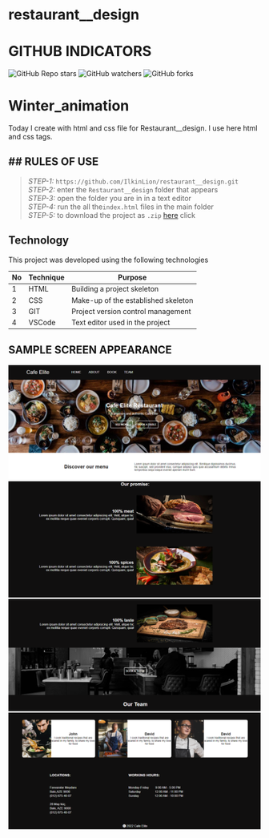# restaurant__design
 
# GITHUB INDICATORS

![GitHub Repo stars](https://img.shields.io/github/stars/IlkinLion/restaurant__design?style=for-the-badge)
![GitHub watchers](https://img.shields.io/github/watchers/IlkinLion/restaurant__design?style=for-the-badge)
![GitHub forks](https://img.shields.io/github/forks/IlkinLion/restaurant__designn?style=for-the-badge)

  # Winter_animation

Today I create with html and css file for Restaurant__design. I use here html and css tags. 
## ## RULES OF USE

> *STEP-1:* `https://github.com/IlkinLion/restaurant__design.git` <br/>
> *STEP-2:*  enter the `Restaurant__design` folder that appears <br/>
> *STEP-3:*  open the folder you are in in a text editor <br/>
> *STEP-4:*  run the  all the`index.html` files in the main folder <br/>
> *STEP-5:*  to download the project as `.zip`  [here](https://github.com/IlkinLion/restaurant__design/archive/refs/heads/main.zip) click <br/>


## Technology

This project was developed using the following technologies

| No | Technique | Purpose |
| - | ---------- | --------------------- |
| 1 | HTML | Building a project skeleton |
| 2 | CSS |  Make-up of the established skeleton |
| 3 | GIT |  Project version control management |
| 4 | VSCode | Text editor used in the project |


## SAMPLE SCREEN APPEARANCE

![There was a screenshot here](./screen1.png)
![There was a screenshot here](./screen2.png)
![There was a screenshot here](./screen3.png)
![There was a screenshot here](./screen4.png)
